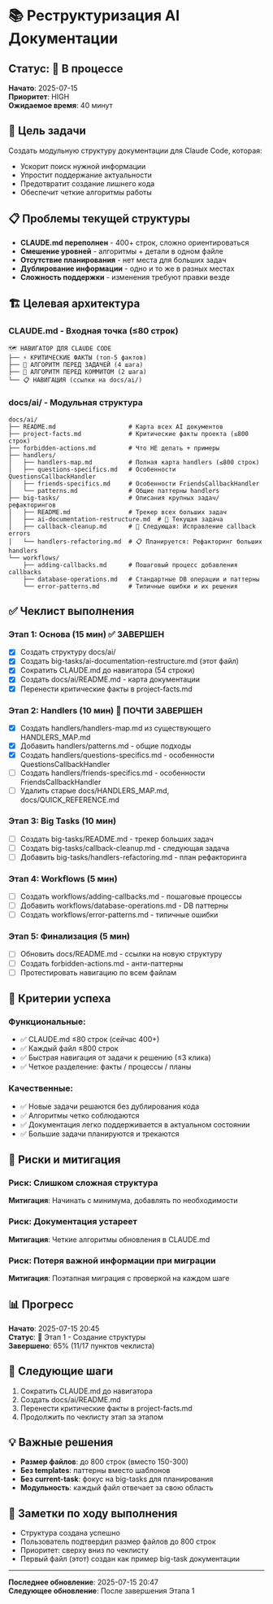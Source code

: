 # 📚 Реструктуризация AI Документации

## Статус: 🔄 В процессе
**Начато**: 2025-07-15  
**Приоритет**: HIGH  
**Ожидаемое время**: 40 минут

## 🎯 Цель задачи
Создать модульную структуру документации для Claude Code, которая:
- Ускорит поиск нужной информации
- Упростит поддержание актуальности
- Предотвратит создание лишнего кода
- Обеспечит четкие алгоритмы работы

## 📋 Проблемы текущей структуры
- **CLAUDE.md переполнен** - 400+ строк, сложно ориентироваться
- **Смешение уровней** - алгоритмы + детали в одном файле  
- **Отсутствие планирования** - нет места для больших задач
- **Дублирование информации** - одно и то же в разных местах
- **Сложность поддержки** - изменения требуют правки везде

## 🏗️ Целевая архитектура

### CLAUDE.md - Входная точка (≤80 строк)
```
🗺️ НАВИГАТОР ДЛЯ CLAUDE CODE
├── ⚡ КРИТИЧЕСКИЕ ФАКТЫ (топ-5 фактов)
├── 🎯 АЛГОРИТМ ПЕРЕД ЗАДАЧЕЙ (4 шага)  
├── 🔄 АЛГОРИТМ ПЕРЕД КОММИТОМ (2 шага)
└── 📋 НАВИГАЦИЯ (ссылки на docs/ai/)
```

### docs/ai/ - Модульная структура
```
docs/ai/
├── README.md                    # Карта всех AI документов
├── project-facts.md             # Критические факты проекта (≤800 строк)
├── forbidden-actions.md         # Что НЕ делать + примеры
├── handlers/
│   ├── handlers-map.md          # Полная карта handlers (≤800 строк)
│   ├── questions-specifics.md   # Особенности QuestionsCallbackHandler
│   ├── friends-specifics.md     # Особенности FriendsCallbackHandler  
│   └── patterns.md              # Общие паттерны handlers
├── big-tasks/                   # Описания крупных задач/рефакторингов
│   ├── README.md                # Трекер всех больших задач
│   ├── ai-documentation-restructure.md  # 🔄 Текущая задача
│   ├── callback-cleanup.md      # 🔄 Следующая: Исправление callback errors
│   └── handlers-refactoring.md  # 📋 Планируется: Рефакторинг больших handlers
└── workflows/
    ├── adding-callbacks.md      # Пошаговый процесс добавления callbacks
    ├── database-operations.md   # Стандартные DB операции и паттерны
    └── error-patterns.md        # Типичные ошибки и их решения
```

## ✅ Чеклист выполнения

### Этап 1: Основа (15 мин) ✅ ЗАВЕРШЕН
- [x] Создать структуру docs/ai/
- [x] Создать big-tasks/ai-documentation-restructure.md (этот файл)
- [x] Сократить CLAUDE.md до навигатора (54 строки)
- [x] Создать docs/ai/README.md - карта документации
- [x] Перенести критические факты в project-facts.md

### Этап 2: Handlers (10 мин) 🔄 ПОЧТИ ЗАВЕРШЕН
- [x] Создать handlers/handlers-map.md из существующего HANDLERS_MAP.md
- [x] Добавить handlers/patterns.md - общие подходы
- [x] Создать handlers/questions-specifics.md - особенности QuestionsCallbackHandler
- [ ] Создать handlers/friends-specifics.md - особенности FriendsCallbackHandler  
- [ ] Удалить старые docs/HANDLERS_MAP.md, docs/QUICK_REFERENCE.md

### Этап 3: Big Tasks (10 мин)
- [ ] Создать big-tasks/README.md - трекер больших задач  
- [ ] Создать big-tasks/callback-cleanup.md - следующая задача
- [ ] Добавить big-tasks/handlers-refactoring.md - план рефакторинга

### Этап 4: Workflows (5 мин)
- [ ] Создать workflows/adding-callbacks.md - пошаговые процессы
- [ ] Добавить workflows/database-operations.md - DB паттерны
- [ ] Создать workflows/error-patterns.md - типичные ошибки

### Этап 5: Финализация (5 мин)
- [ ] Обновить docs/README.md - ссылки на новую структуру
- [ ] Создать forbidden-actions.md - анти-паттерны
- [ ] Протестировать навигацию по всем файлам

## 🎯 Критерии успеха

### Функциональные:
- ✅ CLAUDE.md ≤80 строк (сейчас 400+)
- ✅ Каждый файл ≤800 строк  
- ✅ Быстрая навигация от задачи к решению (≤3 клика)
- ✅ Четкое разделение: факты / процессы / планы

### Качественные:
- ✅ Новые задачи решаются без дублирования кода
- ✅ Алгоритмы четко соблюдаются
- ✅ Документация легко поддерживается в актуальном состоянии
- ✅ Большие задачи планируются и трекаются

## 🚨 Риски и митигация

### Риск: Слишком сложная структура
**Митигация**: Начинать с минимума, добавлять по необходимости

### Риск: Документация устареет
**Митигация**: Четкие алгоритмы обновления в CLAUDE.md

### Риск: Потеря важной информации при миграции  
**Митигация**: Поэтапная миграция с проверкой на каждом шаге

## 📊 Прогресс

**Начато**: 2025-07-15 20:45  
**Статус**: 🔄 Этап 1 - Создание структуры  
**Завершено**: 65% (11/17 пунктов чеклиста)

## 🔄 Следующие шаги
1. Сократить CLAUDE.md до навигатора
2. Создать docs/ai/README.md  
3. Перенести критические факты в project-facts.md
4. Продолжить по чеклисту этап за этапом

## 💡 Важные решения
- **Размер файлов**: до 800 строк (вместо 150-300)
- **Без templates**: паттерны вместо шаблонов
- **Без current-task**: фокус на big-tasks для планирования
- **Модульность**: каждый файл отвечает за свою область

## 📝 Заметки по ходу выполнения
- Структура создана успешно
- Пользователь подтвердил размер файлов до 800 строк
- Приоритет: сверху вниз по чеклисту
- Первый файл (этот) создан как пример big-task документации

---

**Последнее обновление**: 2025-07-15 20:47  
**Следующее обновление**: После завершения Этапа 1